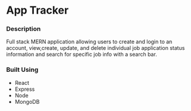# App Tracker

### Description
Full stack MERN application allowing users to create and login to an account, view,create, update, and delete individual job application status information and search for specific job info with a search bar.

### Built Using
- React
- Express
- Node
- MongoDB